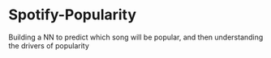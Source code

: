 # Spotify-Popularity
Building a NN to predict which song will be popular, and then understanding the drivers of popularity
